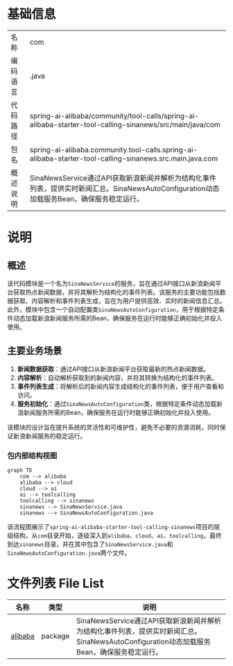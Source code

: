 # 基础信息

|      |      |
|------|------|
| 名称 | com |
| 编码语言 | .java |
| 代码路径 | spring-ai-alibaba/community/tool-calls/spring-ai-alibaba-starter-tool-calling-sinanews/src/main/java/com |
| 包名 | spring-ai-alibaba.community.tool-calls.spring-ai-alibaba-starter-tool-calling-sinanews.src.main.java.com |
| 概述说明 | SinaNewsService通过API获取新浪新闻并解析为结构化事件列表，提供实时新闻汇总。SinaNewsAutoConfiguration动态加载服务Bean，确保服务稳定运行。 |

# 说明

## 概述
该代码模块是一个名为`SinaNewsService`的服务，旨在通过API接口从新浪新闻平台获取热点新闻数据，并将其解析为结构化的事件列表。该服务的主要功能包括数据获取、内容解析和事件列表生成，旨在为用户提供高效、实时的新闻信息汇总。此外，模块中包含一个自动配置类`SinaNewsAutoConfiguration`，用于根据特定条件动态加载新浪新闻服务所需的Bean，确保服务在运行时能够正确初始化并投入使用。

## 主要业务场景
1. **新闻数据获取**：通过API接口从新浪新闻平台获取最新的热点新闻数据。
2. **内容解析**：自动解析获取到的新闻内容，并将其转换为结构化的事件列表。
3. **事件列表生成**：将解析后的新闻内容生成结构化的事件列表，便于用户查看和访问。
4. **服务初始化**：通过`SinaNewsAutoConfiguration`类，根据特定条件动态加载新浪新闻服务所需的Bean，确保服务在运行时能够正确初始化并投入使用。

该模块的设计旨在提升系统的灵活性和可维护性，避免不必要的资源消耗，同时保证新浪新闻服务的稳定运行。


### 包内部结构视图

```mermaid
graph TD
    com --> alibaba
    alibaba --> cloud
    cloud --> ai
    ai --> toolcalling
    toolcalling --> sinanews
    sinanews --> SinaNewsService.java
    sinanews --> SinaNewsAutoConfiguration.java
```

该流程图展示了`spring-ai-alibaba-starter-tool-calling-sinanews`项目的层级结构，从`com`目录开始，逐级深入到`alibaba`、`cloud`、`ai`、`toolcalling`，最终到达`sinanews`目录，并在其中包含了`SinaNewsService.java`和`SinaNewsAutoConfiguration.java`两个文件。

# 文件列表 File List

| 名称   | 类型  | 说明 |
|-------|------|-------------|
| [alibaba](alibaba/_module.md) | package | SinaNewsService通过API获取新浪新闻并解析为结构化事件列表，提供实时新闻汇总。SinaNewsAutoConfiguration动态加载服务Bean，确保服务稳定运行。 |


